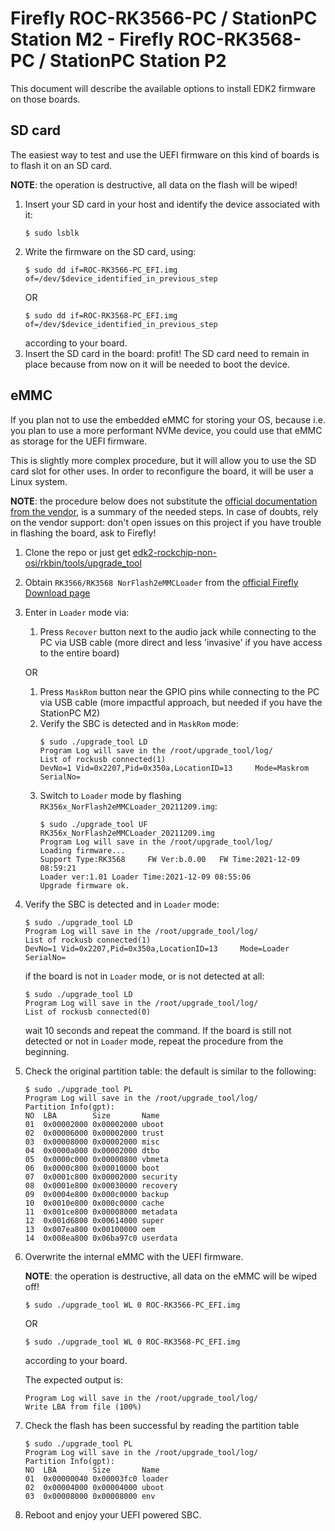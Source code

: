# Firefly ROC-RK3566-PC / StationPC Station M2 - Firefly ROC-RK3568-PC / StationPC Station P2
This document will describe the available options to install EDK2 firmware on those boards.

## SD card
The easiest way to test and use the UEFI firmware on this kind of boards is to flash it on an SD card.

**NOTE**: the operation is destructive, all data on the flash will be wiped!

1. Insert your SD card in your host and identify the device associated with it:
   ~~~
   $ sudo lsblk
   ~~~
1. Write the firmware on the SD card, using: 
   ~~~
   $ sudo dd if=ROC-RK3566-PC_EFI.img of=/dev/$device_identified_in_previous_step
   ~~~
   OR
   ~~~
   $ sudo dd if=ROC-RK3568-PC_EFI.img of=/dev/$device_identified_in_previous_step
   ~~~
   according to your board.
1. Insert the SD card in the board: profit! The SD card need to remain in place because from now on it will be needed to boot the device.

## eMMC
If you plan not to use the embedded eMMC for storing your OS, because i.e. you plan to use a more performant NVMe device, you could use that eMMC as storage for the UEFI firmware.

This is slightly more complex procedure, but it will allow you to use the SD card slot for other uses. In order to reconfigure the board, it will be user a Linux  system.

**NOTE**: the procedure below does not substitute the [official documentation from the vendor](https://wiki.t-firefly.com/en/ROC-RK3566-PC/index.html), is a summary of the needed steps. In case of doubts, rely on the vendor support: don't open issues on this project if you have trouble in flashing the board, ask to Firefly!

1. Clone the repo or just get [edk2-rockchip-non-osi/rkbin/tools/upgrade_tool](edk2-rockchip-non-osi/rkbin/tools/upgrade_tool)
1. Obtain `RK3566/RK3568 NorFlash2eMMCLoader` from the [official Firefly Download page](https://en.t-firefly.com/doc/download/93.html)
1. Enter in `Loader` mode via:
    1. Press `Recover` button next to the audio jack while connecting to the PC via USB cable (more direct and less 'invasive' if you have access to the entire board)
    
    OR
    
    1. Press `MaskRom` button near the GPIO pins while connecting to the PC via USB cable (more impactful approach, but needed if you have the StationPC M2)
    2. Verify the SBC is detected and in `MaskRom` mode:
       ~~~
       $ sudo ./upgrade_tool LD
       Program Log will save in the /root/upgrade_tool/log/
       List of rockusb connected(1)
       DevNo=1 Vid=0x2207,Pid=0x350a,LocationID=13     Mode=Maskrom    SerialNo=
       ~~~
    1. Switch to `Loader` mode by flashing `RK356x_NorFlash2eMMCLoader_20211209.img`:
       ~~~
       $ sudo ./upgrade_tool UF RK356x_NorFlash2eMMCLoader_20211209.img
       Program Log will save in the /root/upgrade_tool/log/
       Loading firmware...
       Support Type:RK3568     FW Ver:b.0.00   FW Time:2021-12-09 08:59:21
       Loader ver:1.01 Loader Time:2021-12-09 08:55:06
       Upgrade firmware ok.
       ~~~
2. Verify the SBC is detected and in `Loader` mode:
   ~~~
   $ sudo ./upgrade_tool LD
   Program Log will save in the /root/upgrade_tool/log/
   List of rockusb connected(1)
   DevNo=1 Vid=0x2207,Pid=0x350a,LocationID=13     Mode=Loader     SerialNo=
   ~~~
   if the board is not in `Loader` mode, or is not detected at all:
   ~~~
   $ sudo ./upgrade_tool LD
   Program Log will save in the /root/upgrade_tool/log/
   List of rockusb connected(0)
   ~~~
   wait 10 seconds and repeat the command. If the board is still not detected or not in `Loader` mode, repeat the procedure from the beginning.
1. Check the original partition table: the default is similar to the following:
   ~~~
   $ sudo ./upgrade_tool PL
   Program Log will save in the /root/upgrade_tool/log/
   Partition Info(gpt):
   NO  LBA        Size       Name
   01  0x00002000 0x00002000 uboot
   02  0x00006000 0x00002000 trust
   03  0x00008000 0x00002000 misc
   04  0x0000a000 0x00002000 dtbo
   05  0x0000c000 0x00000800 vbmeta
   06  0x0000c800 0x00010000 boot
   07  0x0001c800 0x00002000 security
   08  0x0001e800 0x00030000 recovery
   09  0x0004e800 0x000c0000 backup
   10  0x0010e800 0x000c0000 cache
   11  0x001ce800 0x00008000 metadata
   12  0x001d6800 0x00614000 super
   13  0x007ea800 0x00100000 oem
   14  0x008ea800 0x06ba97c0 userdata
   ~~~
1. Overwrite the internal eMMC with the UEFI firmware.

   **NOTE**: the operation is destructive, all data on the eMMC will be wiped off!
   ~~~
   $ sudo ./upgrade_tool WL 0 ROC-RK3566-PC_EFI.img
   ~~~
   OR
   ~~~
   $ sudo ./upgrade_tool WL 0 ROC-RK3568-PC_EFI.img
   ~~~
   according to your board.
   
   The expected output is:
   ~~~
   Program Log will save in the /root/upgrade_tool/log/
   Write LBA from file (100%)
   ~~~
1. Check the flash has been successful by reading the partition table
   ~~~
   $ sudo ./upgrade_tool PL
   Program Log will save in the /root/upgrade_tool/log/
   Partition Info(gpt):
   NO  LBA        Size       Name
   01  0x00000040 0x00003fc0 loader
   02  0x00004000 0x00004000 uboot
   03  0x00008000 0x00008000 env
   ~~~
1. Reboot and enjoy your UEFI powered SBC.
